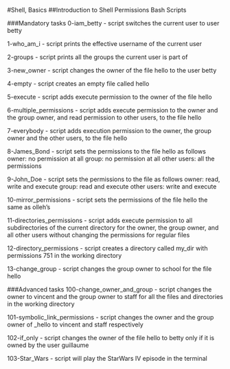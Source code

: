 #Shell, Basics
##Introduction to Shell Permissions
Bash Scripts

###Mandatory tasks
0-iam_betty - script switches the current user to user betty

1-who_am_i - script prints the effective username of the current user

2-groups - script prints all the groups the current user is part of

3-new_owner - script changes the owner of the file hello to the user betty

4-empty - script creates an empty file called hello

5-execute - script adds execute permission to the owner of the file hello

6-multiple_permissions - script adds execute permission to the owner and the group owner, and read permission to other users, to the file hello

7-everybody - script adds execution permission to the owner, the group owner and the other users, to the file hello

8-James_Bond - script sets the permissions to the file hello as follows
owner: no permission at all
group: no permission at all
other users: all the permissions

9-John_Doe - script sets the permissions to the file as follows
owner: read, write and execute
group: read and execute
other users: write and execute

10-mirror_permissions - script sets the permissions of the file hello the same as olleh’s

11-directories_permissions - script adds execute permission to all subdirectories of the current directory for the owner, the group owner,
 and all other users without changing the permissions for regular files 

12-directory_permissions - script creates a directory called my_dir with permissions 751 in the working directory

13-change_group - script changes the group owner to school for the file hello

###Advanced tasks
100-change_owner_and_group - script changes the owner to vincent and the group owner to staff for all the files and directories in the working directory

101-symbolic_link_permissions - script changes the owner and the group owner of _hello to vincent and staff respectively

102-if_only - script changes the owner of the file hello to betty only if it is owned by the user guillaume

103-Star_Wars - script will play the StarWars IV episode in the terminal
